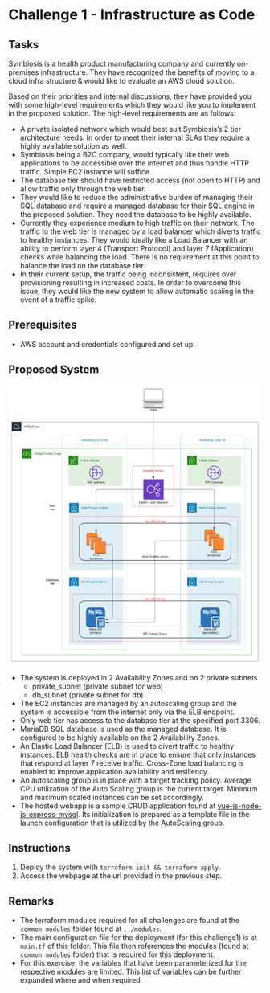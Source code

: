 # Challenge 1 - Infrastructure as Code

## Tasks
Symbiosis is a health product manufacturing company and currently on-premises infrastructure. They have recognized the benefits of moving to a cloud infra
structure & would like to evaluate an AWS cloud solution.

Based on their priorities and internal discussions, they have provided you with some high-level requirements which they would like you to implement in the
 proposed solution. The high-level requirements are as follows:

- A private isolated network which would best suit Symbiosis’s 2 tier architecture needs. In order to meet their internal SLAs they require a highly available solution as well.
- Symbiosis being a B2C company, would typically like their web applications to be accessible over the internet and thus handle HTTP traffic. Simple EC2 instance will suffice.
- The database tier should have restricted access (not open to HTTP) and allow traffic only through the web tier.
- They would like to reduce the administrative burden of managing their SQL database and require a managed database for their SQL engine in the proposed solution. They need the database to be highly available.
- Currently they experience medium to high traffic on their network. The traffic to the web tier is managed by a load balancer which diverts traffic to healthy instances. They would ideally like a Load Balancer with an ability to perform layer 4 (Transport Protocol) and layer 7 (Application) checks while balancing the load. There is no requirement at this point to balance the load on the database tier.
- In their current setup, the traffic being inconsistent, requires over provisioning resulting in increased costs. In order to overcome this issue, they would like the new system to allow automatic scaling in the event of a traffic spike.

## Prerequisites
- AWS account and credentials configured and set up.

## Proposed System
<!-- ![System Architecture](./arch.png) -->
<img src="./arch.png" width="600">

- The system is deployed in 2 Availability Zones and on 2 private subnets 
    - private_subnet (private subnet for web)
    - db_subnet (private subnet for db)
- The EC2 instances are managed by an autoscaling group and the system is accessible from the internet only via the ELB endpoint.
- Only web tier has access to the database tier at the specified port 3306.
- MariaDB SQL database is used as the managed database. It is configured to be highly available on the 2 Availability Zones.
- An Elastic Load Balancer (ELB) is used to divert traffic to healthy instances. ELB health checks are in place to ensure that only instances that respond at layer 7 receive traffic. Cross-Zone load balancing is enabled to improve application availability and resiliency.
- An autoscaling group is in place with a target tracking policy. Average CPU utilization of the Auto Scaling group is the current target. Minimum and maximum scaled instances can be set accordingly.
- The hosted webapp is a sample CRUD application found at [vue-js-node-js-express-mysql](https://github.com/bezkoder/vue-js-node-js-express-mysql). Its initialization is prepared as a template file in the launch configuration that is utilized by the AutoScaling group.

## Instructions
1. Deploy the system with `terraform init && terraform apply`.
2. Access the webpage at the url provided in the previous step.

## Remarks
- The terraform modules required for all challenges are found at the `common modules` folder found at `../modules`.
- The main configuration file for the deployment (for this challenge1) is at `main.tf` of this folder. This file then references the modules (found at `common modules` folder) that is required for this deployment.
- For this exercise, the variables that have been parameterized for the respective modules are limited. This list of variables can be further expanded where and when required.